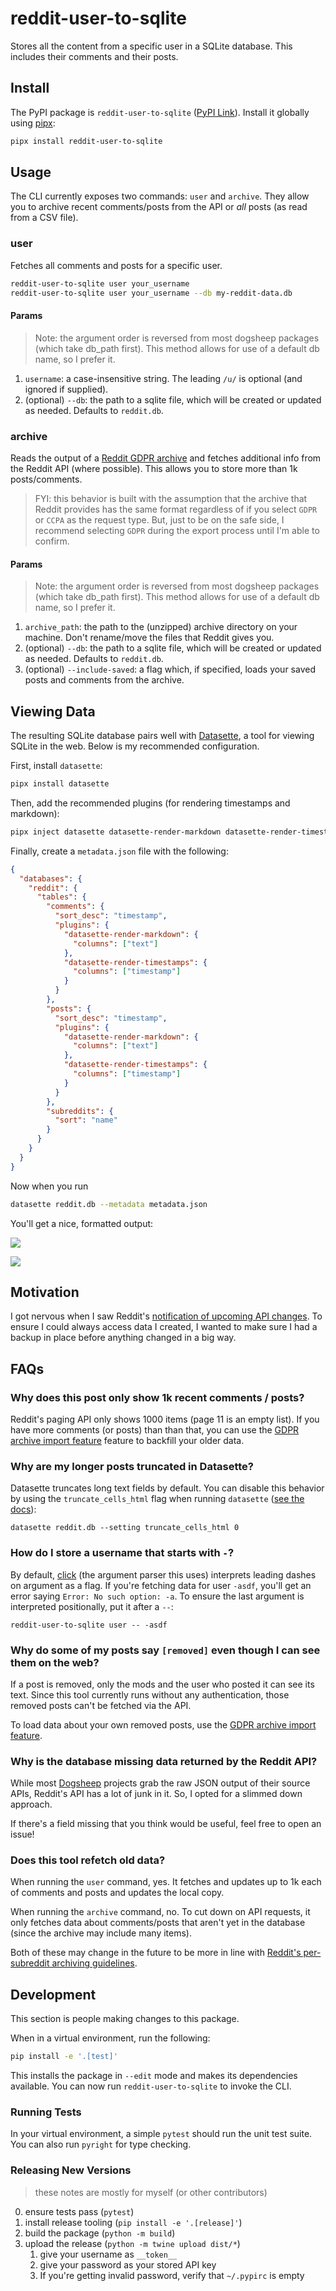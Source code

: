 # reddit-user-to-sqlite

Stores all the content from a specific user in a SQLite database. This includes their comments and their posts.

## Install

The PyPI package is `reddit-user-to-sqlite` ([PyPI Link](https://pypi.org/project/reddit-user-to-sqlite/)). Install it globally using [pipx](https://pypa.github.io/pipx/):

```bash
pipx install reddit-user-to-sqlite
```

## Usage

The CLI currently exposes two commands: `user` and `archive`. They allow you to archive recent comments/posts from the API or _all_ posts (as read from a CSV file).

### user

Fetches all comments and posts for a specific user.

```bash
reddit-user-to-sqlite user your_username
reddit-user-to-sqlite user your_username --db my-reddit-data.db
```

#### Params

> Note: the argument order is reversed from most dogsheep packages (which take db_path first). This method allows for use of a default db name, so I prefer it.

1. `username`: a case-insensitive string. The leading `/u/` is optional (and ignored if supplied).
2. (optional) `--db`: the path to a sqlite file, which will be created or updated as needed. Defaults to `reddit.db`.

### archive

Reads the output of a [Reddit GDPR archive](https://support.reddithelp.com/hc/en-us/articles/360043048352-How-do-I-request-a-copy-of-my-Reddit-data-and-information-) and fetches additional info from the Reddit API (where possible). This allows you to store more than 1k posts/comments.

> FYI: this behavior is built with the assumption that the archive that Reddit provides has the same format regardless of if you select `GDPR` or `CCPA` as the request type. But, just to be on the safe side, I recommend selecting `GDPR` during the export process until I'm able to confirm.

#### Params

> Note: the argument order is reversed from most dogsheep packages (which take db_path first). This method allows for use of a default db name, so I prefer it.

1. `archive_path`: the path to the (unzipped) archive directory on your machine. Don't rename/move the files that Reddit gives you.
2. (optional) `--db`: the path to a sqlite file, which will be created or updated as needed. Defaults to `reddit.db`.
3. (optional) `--include-saved`: a flag which, if specified, loads your saved posts and comments from the archive.

## Viewing Data

The resulting SQLite database pairs well with [Datasette](https://datasette.io/), a tool for viewing SQLite in the web. Below is my recommended configuration.

First, install `datasette`:

```bash
pipx install datasette
```

Then, add the recommended plugins (for rendering timestamps and markdown):

```bash
pipx inject datasette datasette-render-markdown datasette-render-timestamps
```

Finally, create a `metadata.json` file with the following:

```json
{
  "databases": {
    "reddit": {
      "tables": {
        "comments": {
          "sort_desc": "timestamp",
          "plugins": {
            "datasette-render-markdown": {
              "columns": ["text"]
            },
            "datasette-render-timestamps": {
              "columns": ["timestamp"]
            }
          }
        },
        "posts": {
          "sort_desc": "timestamp",
          "plugins": {
            "datasette-render-markdown": {
              "columns": ["text"]
            },
            "datasette-render-timestamps": {
              "columns": ["timestamp"]
            }
          }
        },
        "subreddits": {
          "sort": "name"
        }
      }
    }
  }
}
```

Now when you run

```bash
datasette reddit.db --metadata metadata.json
```

You'll get a nice, formatted output:

![](https://cdn.zappy.app/93b1760ab541a8b68c2ee2899be5e079.png)

![](https://cdn.zappy.app/5850a782196d1c7a83a054400c0a5dc4.png)

## Motivation

I got nervous when I saw Reddit's [notification of upcoming API changes](https://old.reddit.com/r/reddit/comments/12qwagm/an_update_regarding_reddits_api/). To ensure I could always access data I created, I wanted to make sure I had a backup in place before anything changed in a big way.

## FAQs

### Why does this post only show 1k recent comments / posts?

Reddit's paging API only shows 1000 items (page 11 is an empty list). If you have more comments (or posts) than than that, you can use the [GDPR archive import feature](#archive) feature to backfill your older data.

### Why are my longer posts truncated in Datasette?

Datasette truncates long text fields by default. You can disable this behavior by using the `truncate_cells_html` flag when running `datasette` ([see the docs](https://docs.datasette.io/en/stable/settings.html#truncate-cells-html)):

```shell
datasette reddit.db --setting truncate_cells_html 0
```

### How do I store a username that starts with `-`?

By default, [click](https://click.palletsprojects.com/en/8.1.x/) (the argument parser this uses) interprets leading dashes on argument as a flag. If you're fetching data for user `-asdf`, you'll get an error saying `Error: No such option: -a`. To ensure the last argument is interpreted positionally, put it after a `--`:

```shell
reddit-user-to-sqlite user -- -asdf
```

### Why do some of my posts say `[removed]` even though I can see them on the web?

If a post is removed, only the mods and the user who posted it can see its text. Since this tool currently runs without any authentication, those removed posts can't be fetched via the API.

To load data about your own removed posts, use the [GDPR archive import feature](#archive).

### Why is the database missing data returned by the Reddit API?

While most [Dogsheep](https://github.com/dogsheep) projects grab the raw JSON output of their source APIs, Reddit's API has a lot of junk in it. So, I opted for a slimmed down approach.

If there's a field missing that you think would be useful, feel free to open an issue!

### Does this tool refetch old data?

When running the `user` command, yes. It fetches and updates up to 1k each of comments and posts and updates the local copy.

When running the `archive` command, no. To cut down on API requests, it only fetches data about comments/posts that aren't yet in the database (since the archive may include many items).

Both of these may change in the future to be more in line with [Reddit's per-subreddit archiving guidelines](https://www.reddit.com/r/modnews/comments/py2xy2/voting_commenting_on_archived_posts/).

## Development

This section is people making changes to this package.

When in a virtual environment, run the following:

```bash
pip install -e '.[test]'
```

This installs the package in `--edit` mode and makes its dependencies available. You can now run `reddit-user-to-sqlite` to invoke the CLI.

### Running Tests

In your virtual environment, a simple `pytest` should run the unit test suite. You can also run `pyright` for type checking.

### Releasing New Versions

> these notes are mostly for myself (or other contributors)

0. ensure tests pass (`pytest`)
1. install release tooling (`pip install -e '.[release]'`)
2. build the package (`python -m build`)
3. upload the release (`python -m twine upload dist/*`)
   1. give your username as `__token__`
   2. give your password as your stored API key
   3. If you're getting invalid password, verify that `~/.pypirc` is empty
